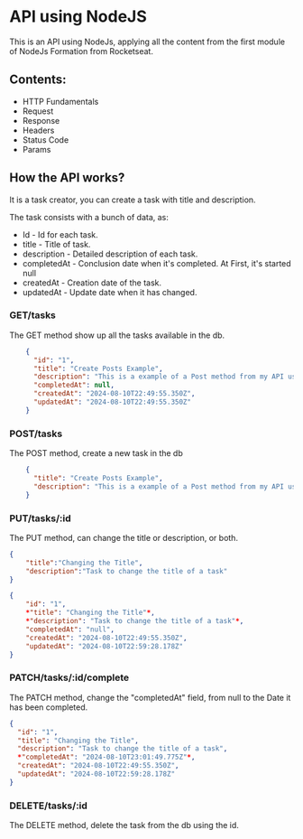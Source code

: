 # API using NodeJS

This is an API using NodeJs, applying all the content from the first module of NodeJs Formation from Rocketseat.

## Contents:
- HTTP Fundamentals
- Request
- Response
- Headers
- Status Code
- Params

## How the API works?

It is a task creator, you can create a task with title and description.

The task consists with a bunch of data, as:

- Id - Id for each task.
- title - Title of task.
- description - Detailed description of each task.
- completedAt - Conclusion date when it's completed. At First, it's started null
- createdAt - Creation date of the task.
- updatedAt - Update date when it has changed.

### GET/tasks

The GET method show up all the tasks available in the db.

```json
    {
      "id": "1",
      "title": "Create Posts Example",
      "description": "This is a example of a Post method from my API using NodeJS",
      "completedAt": null,
      "createdAt": "2024-08-10T22:49:55.350Z",
      "updatedAt": "2024-08-10T22:49:55.350Z"
    }
```

### POST/tasks

The POST method, create a new task in the db

```json
    {
      "title": "Create Posts Example",
      "description": "This is a example of a Post method from my API using NodeJS",
    }
```

### PUT/tasks/:id

The PUT method, can change the title or description, or both.

```json
{
    "title":"Changing the Title",
    "description":"Task to change the title of a task"
}

{
    "id": "1",
    *"title": "Changing the Title"*,
    *"description": "Task to change the title of a task"*,
    "completedAt": "null",
    "createdAt": "2024-08-10T22:49:55.350Z",
    "updatedAt": "2024-08-10T22:59:28.178Z"
}
```

### PATCH/tasks/:id/complete

The PATCH method, change the "completedAt" field, from null to the Date it has been completed.

```json
{
  "id": "1",
  "title": "Changing the Title",
  "description": "Task to change the title of a task",
  *"completedAt": "2024-08-10T23:01:49.775Z"*,
  "createdAt": "2024-08-10T22:49:55.350Z",
  "updatedAt": "2024-08-10T22:59:28.178Z"
}
```

### DELETE/tasks/:id 

The DELETE method, delete the task from the db using the id.

